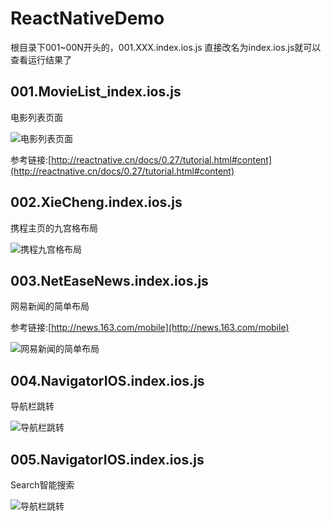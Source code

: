 # ReactNativeDemo
  根目录下001~00N开头的，001.XXX.index.ios.js 直接改名为index.ios.js就可以查看运行结果了
  
## 001.MovieList_index.ios.js

  电影列表页面
  
  ![电影列表页面](https://raw.githubusercontent.com/tengontheway/ReactDemo/master/screenshot/001_1.png)
  
  参考链接:[http://reactnative.cn/docs/0.27/tutorial.html#content](http://reactnative.cn/docs/0.27/tutorial.html#content)
  
## 002.XieCheng.index.ios.js
  
  携程主页的九宫格布局
  
![携程九宫格布局](https://raw.githubusercontent.com/tengontheway/ReactDemo/master/screenshot/002_1.png)

## 003.NetEaseNews.index.ios.js

  网易新闻的简单布局
  
  参考链接:[http://news.163.com/mobile](http://news.163.com/mobile)
  
![网易新闻的简单布局](https://raw.githubusercontent.com/tengontheway/ReactDemo/master/screenshot/003_1.png)

## 004.NavigatorIOS.index.ios.js

  导航栏跳转
  
![导航栏跳转](https://github.com/tengontheway/ReactDemo/blob/master/screenshot/004_1.png)

## 005.NavigatorIOS.index.ios.js

  Search智能搜索
  
![导航栏跳转](https://github.com/tengontheway/ReactDemo/blob/master/screenshot/005_1.png)



